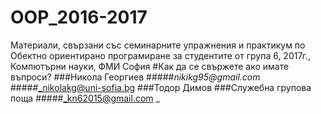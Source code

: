 # OOP_2016-2017
Материали, свързани със семинарните упражнения и практикум по Обектно ориентирано програмиране за студентите от група 6, 2017г., Компютърни науки, ФМИ София
#Как да се свържете ако имате въпроси?
###Никола Георгиев 
#####_nikikg95@gmail.com_
#####_nikolakg@uni-sofia.bg
###Тодор Димов 
###Служебна групова поща
#####_kn62015@gmail.com _
